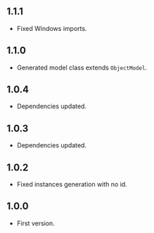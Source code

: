 ## 1.1.1

* Fixed Windows imports.

## 1.1.0

* Generated model class extends `ObjectModel`.

## 1.0.4

* Dependencies updated.

## 1.0.3

* Dependencies updated.

## 1.0.2

* Fixed instances generation with no id.

## 1.0.0

* First version.
